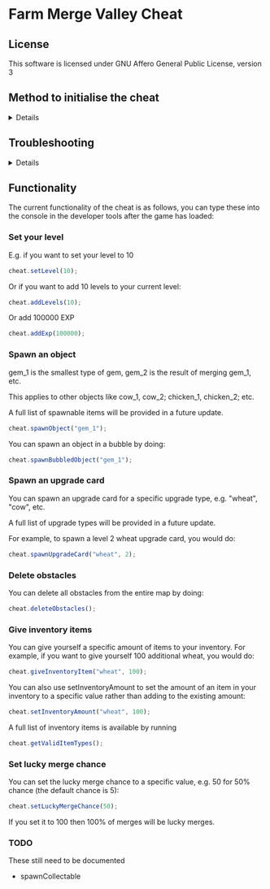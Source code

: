 <!--
SPDX-FileCopyrightHeader: Copyright © 2025 Lenny McLennington <lenny@sneed.church>. All rights reserved.
SPDX-FileContributor: Lenny McLennington <lenny@sneed.church>
SPDX-License-Identifier: AGPL-3.0-only
-->

# Farm Merge Valley Cheat

## License

This software is licensed under GNU Affero General Public License, version 3

## Method to initialise the cheat

<details>
Steps 2-4 ("Set up the injection point") only need to be done once every time the game updates. If you have already set up the breakpoint, you can just initialise the cheat by doing step 1 then skipping to steps 5 and onward.

### Open the game

1. Press F12 or Ctrl+Shift+I to open the Developer Tools, then open Farm Merge Valley. The game will be black because its code is paused as soon as it begins to load. This is normal and expected, it will be black until you've finished loading the cheat. **TIP:** If you press **Esc** while the developer tools are focused, it will toggle the console panel, which is useful for quick access to write code in the console without needing to click back and forth to the console tab.

### Set up the injection point

2. Make sure the developer tools are focused, and press **Ctrl+Shift+P** and type in `Disable JavaScript source maps` and press enter to disable source maps, this is required because source maps interfere with the method of injecting the cheat. If it doesn't show up, that means source maps are already disabled so don't worry.
3. Press **Ctrl+P** and paste `game.g.2a78f40b62cad5134dd7.js:1:76719` then press enter, it should take you to a specific line in the code and highlight it orange so it's easy for you to find the position of the text cursor.
4. Set a breakpoint on that line by clicking the left part of the sidebar in on the same line as the current text cursor position.

### Load the cheat

5. The game will be paused on a debugger trap. In order to bypass it, copy the code below and paste it into the console, then press enter:
<details>

```js
Function.prototype.constructor = new Proxy(Function.prototype.constructor, {
  apply(target, thisArg, argumentsList) {
    if (argumentsList.length === 1 && argumentsList[0] === "debugger") {
      return () => {};
    }

    return Reflect.apply(target, thisArg, argumentsList);
  },
});
```

</details>

6. Resume script execution by pressing F8, or by pressing **Ctrl+Shift+P** and typing "Resume script execution" then pressing enter.
7. After you've resumed script execution, the debugger should break again. This time it will be on the breakpoint that you previously set in step **3**. Now, copy the code below and paste it into the console, then press enter:

<details>

```js
// SPDX-FileCopyrightHeader: Copyright © 2025 Lenny McLennington <lenny@sneed.church>. All rights reserved.
// SPDX-FileContributor: Lenny McLennington <lenny@sneed.church>
// SPDX-License-Identifier: AGPL-3.0-only

const firstValue = (obj) => {
  return Object.values(obj)[0];
};

class Cheat {
  initialised = false;

  // modules
  game = null;
  behaviors = null;
  gameplayMapScreen = null;

  mergeSystem = null;
  rewardSystem = null;
  upgradeCardSystem = null;
  rankBar = null;

  // module importing stuff
  fmvImport = null;
  gameSingletonId = null;
  behaviorsId = null;

  constructor(fmvImport, gameSingletonId, behaviorsId) {
    this.fmvImport = fmvImport;
    this.gameSingletonId = gameSingletonId || gameSingletonId;
    this.behaviorsId = behaviorsId || behaviorsId;
  }

  get backendServices() {
    return this.game.services;
  }

  get worldServices() {
    return this.gameplayMapScreen.services;
  }

  init() {
    if (this.initialised) return;

    this.game = firstValue(this.fmvImport(this.gameSingletonId));
    if (!this.game) {
      throw new Error(
        "Game singleton not found. Please ensure you are using an up-to-date version of the script, and following the instructions.",
      );
    }
    this.behaviors = firstValue(this.fmvImport(this.behaviorsId));
    if (!this.behaviors) {
      throw new Error(
        "Behaviors module not found. Please ensure you are using an up-to-date version of the script, and following the instructions.",
      );
    }

    this.gameplayMapScreen = this.game.services.canvas.stage.getChildByName(
      "GameplayMapScreen",
      true,
    );

    this.rewardSystem = this.gameplayMapScreen._systems.find(
      (x) => x._processReward,
    );
    this.mergeSystem = this.gameplayMapScreen._systems.find(
      (x) => x._luckyMergeChance,
    );
    this.upgradeCardSystem = this.gameplayMapScreen._systems.find(
      (x) => x._updateUpgradeCardObject,
    );
    this.rankBar = Object.values(
      this.game.services.navigation.hudLayer.hudContainer.getAllUIElements(),
    ).find((x) => x.AnimateRankBar);

    this.initialised = true;
  }

  spawnCollectable(target, amount) {
    const object = this.spawnAtClosestEmptyToCenter(`gem_1`);

    object.getBehavior("collectable")._data.reward = [
      { key: target, amount: amount },
    ];
    this.worldServices.world.addGameObject(object);

    return object;
  }

  spawnAtClosestEmptyToCenter(id) {
    const object = this.backendServices.gameObjectFactory.createById(id);

    object.addBehavior(
      new this.behaviors.gridPosition(
        this.worldServices.visibleCells.getClosestEmptyToTheCenter(),
      ),
    );

    return object;
  }

  spawnBubbledObject(target) {
    return this.worldServices.rewardService.giveObjectReward({
      rewards: [target],
      container: this.gameplayMapScreen,
      animationEndEvent: null,
      bubblePosition: { x: 0, y: -200 },
    });
  }

  spawnObject(target) {
    let object = this.spawnAtClosestEmptyToCenter(target);
    this.worldServices.world.addGameObject(object);
    return object;
  }

  spawnUpgradeCard(target, tier) {
    if (!(1 <= tier && tier <= 3)) return;

    const object = this.spawnAtClosestEmptyToCenter(`upgrade_card_${tier}`);
    const behavior = object.getBehavior("upgradeCard");
    this.upgradeCardSystem._updateUpgradeCardObject(object, behavior, target);

    this.worldServices.world.addGameObject(object);

    return object;
  }

  // 100 = always lucky merge, 0 = never lucky merge, default is 5
  setLuckyMergeChance(percentage) {
    this.mergeSystem._luckyMergeChance = percentage;
  }

  setLevel(level) {
    this.backendServices.experience._levelInventory.amount = level;
    this.rankBar.AnimateRankBar();
  }

  addLevels(amount) {
    this.backendServices.experience._levelInventory.amount += amount;
    this.rankBar.AnimateRankBar();
  }

  addExp(amount) {
    this.backendServices.experience.addExp(amount);
    this.rankBar.AnimateRankBar();
  }

  deleteObstacles() {
    worldServices.world
      .getAllGameObjects()
      .filter(
        (x) =>
          x.hasBehavior("hitpoints") &&
          !x.hasBehavior("shovelable") &&
          !x.hasBehavior("movable"),
      )
      .forEach((x) => worldServices.world.removeGameObject(x));
  }

  findBlueprintsWithBehaviour(behaviour) {
    return Array.from(this.backendServices.blueprintCollection._blueprints)
      .map((x) => x[1])
      .filter((x) => Object.keys(x.components).includes(behaviour));
  }

  altFindBlueprintsWithBehaviour(behaviour) {
    return Array.from(this.backendServices.blueprintCollection._blueprints)
      .map((x) => x[1])
      .filter(
        (x) =>
          Object.keys(x.components).includes(behaviour) &&
          !x.id.startsWith("base_"),
      )
      .map((x) => x.id);
  }

  giveInventoryItem(target, amount) {
    // The generic method works for level but it's better to use addLevels because it includes proper animation.
    if (target === "level") {
      return this.addLevels(amount);
    }

    // fallback to non-animated version since the animation (giveInventoryReward) doesn't work for negative or zero
    if (amount < 1) {
      return this._setInventoryAmountDelta(target, amount);
    }

    return this.worldServices.rewardService.giveInventoryReward({
      reward: { key: target, amount: amount },
      parent: this.gameplayMapScreen,
    });
  }

  setInventoryAmount(target, amount) {
    this.backendServices.inventory.setAmount(target, amount);
  }

  _setInventoryAmountDelta(target, delta) {
    this.backendServices.inventory.addAmount(target, delta);
  }

  getValidItemTypes() {
    return this.backendServices.inventory._model._inventoryItems
      .keys()
      .toArray();
  }
}

let CheatAutoInit = new Proxy(Cheat, {
  construct(target, args) {
    const instance = new target(...args);
    const proxiedInstance = new Proxy(instance, {
      get: (target, prop) => {
        const orig = target[prop];
        if (
          typeof orig === "function" &&
          prop !== "init" &&
          prop !== "fmvImport"
        ) {
          return (...arguments) => {
            target.init();
            return orig.apply(target, arguments);
          };
        }
        return orig;
      },
    });

    proxiedInstance._inner = instance;

    return proxiedInstance;
  },
});

const fmvImport =
  (() => {
    let fmvImport = undefined;
    try {
      fmvImport = _0x313761;
    } catch (e) {}
    return fmvImport;
  })() || window.cheat?.fmvImport;

if (!fmvImport) {
  console.warn(
    "No fmvImport function found. Please ensure you are following the instructions correctly.",
  );
} else {
  window.cheat = new CheatAutoInit(fmvImport, 0x11688, 0x130f5);
}

```

</details>

8. Now you can just repeat step **6** to fully resume the execution of the game.

</details>

## Troubleshooting

<details>

### Uncaught ReferenceError: cheat is not defined

This would happen if you close the developer tools and re-open them, meaning the execution context gets reset to "top". In order to go back to the Farm Merge Valley execution context, click the dropdown which would now say "top", and find where it says "https://1187013846746005515.discordsays.com/", and select that.

![Execution context example](./assets/execution_context_example.png)

</details>

## Functionality

<!-- TODO: parse assets-manifest.json to get the list of items that can be spawned. -->

The current functionality of the cheat is as follows, you can type these into the console in the developer tools after the game has loaded:

### Set your level

E.g. if you want to set your level to 10

```js
cheat.setLevel(10);
```

Or if you want to add 10 levels to your current level:

```js
cheat.addLevels(10);
```

Or add 100000 EXP

```js
cheat.addExp(100000);
```

### Spawn an object

gem_1 is the smallest type of gem, gem_2 is the result of merging gem_1, etc.

This applies to other objects like cow_1, cow_2; chicken_1, chicken_2; etc.

A full list of spawnable items will be provided in a future update.

```js
cheat.spawnObject("gem_1");
```

You can spawn an object in a bubble by doing:

```js
cheat.spawnBubbledObject("gem_1");
```

### Spawn an upgrade card

You can spawn an upgrade card for a specific upgrade type, e.g. "wheat", "cow", etc.

A full list of upgrade types will be provided in a future update.

For example, to spawn a level 2 wheat upgrade card, you would do:

```js
cheat.spawnUpgradeCard("wheat", 2);
```

### Delete obstacles

You can delete all obstacles from the entire map by doing:

```js
cheat.deleteObstacles();
```

### Give inventory items

You can give yourself a specific amount of items to your inventory. For example, if you want to give yourself 100 additional wheat, you would do:

```js
cheat.giveInventoryItem("wheat", 100);
```

You can also use setInventoryAmount to set the amount of an item in your inventory to a specific value rather than adding to the existing amount:

```js
cheat.setInventoryAmount("wheat", 100);
```

A full list of inventory items is available by running

```js
cheat.getValidItemTypes();
```

### Set lucky merge chance

You can set the lucky merge chance to a specific value, e.g. 50 for 50% chance (the default chance is 5):

```js
cheat.setLuckyMergeChance(50);
```

If you set it to 100 then 100% of merges will be lucky merges.

### TODO

These still need to be documented

- spawnCollectable
